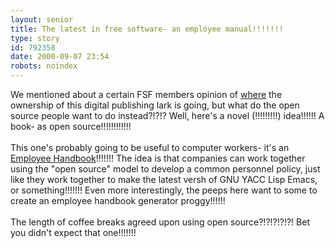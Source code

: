 ```yaml
---
layout: senior
title: The latest in free software- an employee manual!!!!!!!
type: story
id: 792358
date: 2000-09-07 23:54
robots: noindex
---
```

We mentioned about a certain FSF members opinion of <a href="#784197">where</a> the ownership of this digital publishing lark is going, but what do the open source people want to do instead?!?!? Well, here's a novel (!!!!!!!!!) idea!!!!!! A book- as open source!!!!!!!!!!!!<br/> <br/>This one's probably going to be useful to computer workers- it's an <a href="http://linuxvc.com/Free_Software/Employee_Handbook/">Employee Handbook</a>!!!!!!! The idea is that companies can work together using the "open source" model to develop a common personnel policy, just like they work together to make the latest versh of GNU YACC Lisp Emacs, or something!!!!!!! Even more interestingly, the peeps here want to some to create an employee handbook generator proggy!!!!!!<br/> <br/>The length of coffee breaks agreed upon using open source?!?!?!?!?! Bet you didn't expect that one!!!!!!!